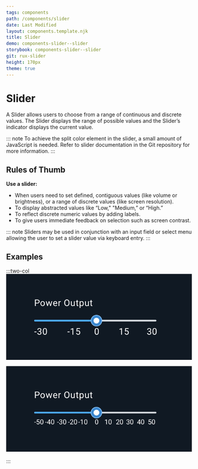 ```yaml
---
tags: components
path: /components/slider
date: Last Modified
layout: components.template.njk
title: Slider
demo: components-slider--slider
storybook: components-slider--slider
git: rux-slider
height: 170px
theme: true
---
```


# Slider

A Slider allows users to choose from a range of continuous and discrete values. The Slider displays the range of possible values and the Slider’s indicator displays the current value.

::: note
To achieve the split color element in the slider, a small amount of JavaScript is needed. Refer to slider documentation in the Git repository for more information.
:::

## Rules of Thumb

**Use a slider:**

- When users need to set defined, contiguous values (like volume or brightness), or a range of discrete values (like screen resolution).
- To display abstracted values like “Low," "Medium,” or “High.”
- To reflect discrete numeric values by adding labels.
- To give users immediate feedback on selection such as screen contrast.

::: note
Sliders may be used in conjunction with an input field or select menu allowing the user to set a slider value via keyboard entry.
:::

## Examples

:::two-col
![Do: If adding labels, only use the minimal amount necessary to indicate the values.](/img/components/slider-do-1.png "Do: If adding labels, only use the minimal amount necessary to indicate the values.")

![Don’t: Excessive labels clutter the design.](/img/components/slider-dont-1.png "Don’t: Excessive labels clutter the design.")

:::

